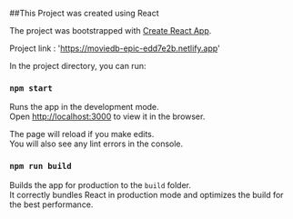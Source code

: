 ##This Project was created using React

The project was bootstrapped with [Create React App](https://github.com/facebook/create-react-app).

Project link : 'https://moviedb-epic-edd7e2b.netlify.app'

In the project directory, you can run:
### `npm start`

Runs the app in the development mode.\
Open [http://localhost:3000](http://localhost:3000) to view it in the browser.

The page will reload if you make edits.\
You will also see any lint errors in the console.

### `npm run build`

Builds the app for production to the `build` folder.\
It correctly bundles React in production mode and optimizes the build for the best performance.

